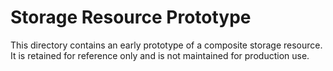 # Storage Resource Prototype

This directory contains an early prototype of a composite storage
resource. It is retained for reference only and is not maintained for
production use.
